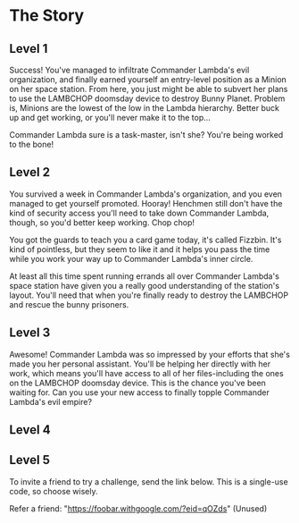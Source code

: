 # **The Story**

## **Level 1**

Success! You've managed to infiltrate Commander Lambda's evil organization, and finally earned yourself an entry-level position as a Minion on her space station. From here, you just might be able to subvert her plans to use the LAMBCHOP doomsday device to destroy Bunny Planet. Problem is, Minions are the lowest of the low in the Lambda hierarchy. Better buck up and get working, or you'll never make it to the top...

Commander Lambda sure is a task-master, isn't she? You're being worked to the bone!

## **Level 2**

You survived a week in Commander Lambda's organization, and you even managed to get yourself promoted. Hooray! Henchmen still don't have the kind of security access you'll need to take down Commander Lambda, though, so you'd better keep working. Chop chop!

You got the guards to teach you a card game today, it's called Fizzbin. It's kind of pointless, but they seem to like it and it helps you pass the time while you work your way up to Commander Lambda's inner circle.

At least all this time spent running errands all over Commander Lambda's space station have given you a really good understanding of the station's layout. You'll need that when you're finally ready to destroy the LAMBCHOP and rescue the bunny prisoners.

## **Level 3**

Awesome! Commander Lambda was so impressed by your efforts that she's made you her personal assistant. You'll be helping her directly with her work, which means you'll have access to all of her files-including the ones on the LAMBCHOP doomsday device. This is the chance you've been waiting for. Can you use your new access to finally topple Commander Lambda's evil empire?

## **Level 4**
## **Level 5**


To invite a friend to try a challenge, send the link below. This is a single-use code, so choose wisely.

Refer a friend: "https://foobar.withgoogle.com/?eid=qOZds" (Unused)
